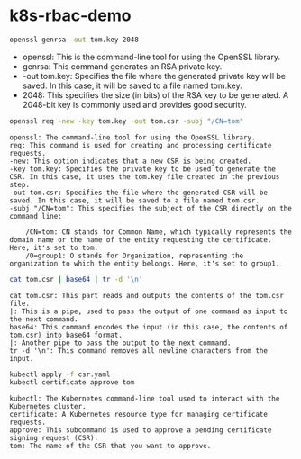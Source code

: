 # k8s-rbac-demo

```bash
openssl genrsa -out tom.key 2048
```

- openssl: This is the command-line tool for using the OpenSSL library.
- genrsa: This command generates an RSA private key.
- -out tom.key: Specifies the file where the generated private key will be saved. In this case, it will be saved to a file named tom.key.
- 2048: This specifies the size (in bits) of the RSA key to be generated. A 2048-bit key is commonly used and provides good security.


```bash
openssl req -new -key tom.key -out tom.csr -subj "/CN=tom"
```

```
openssl: The command-line tool for using the OpenSSL library.
req: This command is used for creating and processing certificate requests.
-new: This option indicates that a new CSR is being created.
-key tom.key: Specifies the private key to be used to generate the CSR. In this case, it uses the tom.key file created in the previous step.
-out tom.csr: Specifies the file where the generated CSR will be saved. In this case, it will be saved to a file named tom.csr.
-subj "/CN=tom": This specifies the subject of the CSR directly on the command line:

    /CN=tom: CN stands for Common Name, which typically represents the domain name or the name of the entity requesting the certificate. Here, it's set to tom.
    /O=group1: O stands for Organization, representing the organization to which the entity belongs. Here, it's set to group1.
```


```bash
cat tom.csr | base64 | tr -d '\n'
```

```
cat tom.csr: This part reads and outputs the contents of the tom.csr file.
|: This is a pipe, used to pass the output of one command as input to the next command.
base64: This command encodes the input (in this case, the contents of tom.csr) into base64 format.
|: Another pipe to pass the output to the next command.
tr -d '\n': This command removes all newline characters from the input.
```


```bash
kubectl apply -f csr.yaml
kubectl certificate approve tom
```

```
kubectl: The Kubernetes command-line tool used to interact with the Kubernetes cluster.
certificate: A Kubernetes resource type for managing certificate requests.
approve: This subcommand is used to approve a pending certificate signing request (CSR).
tom: The name of the CSR that you want to approve.
```
